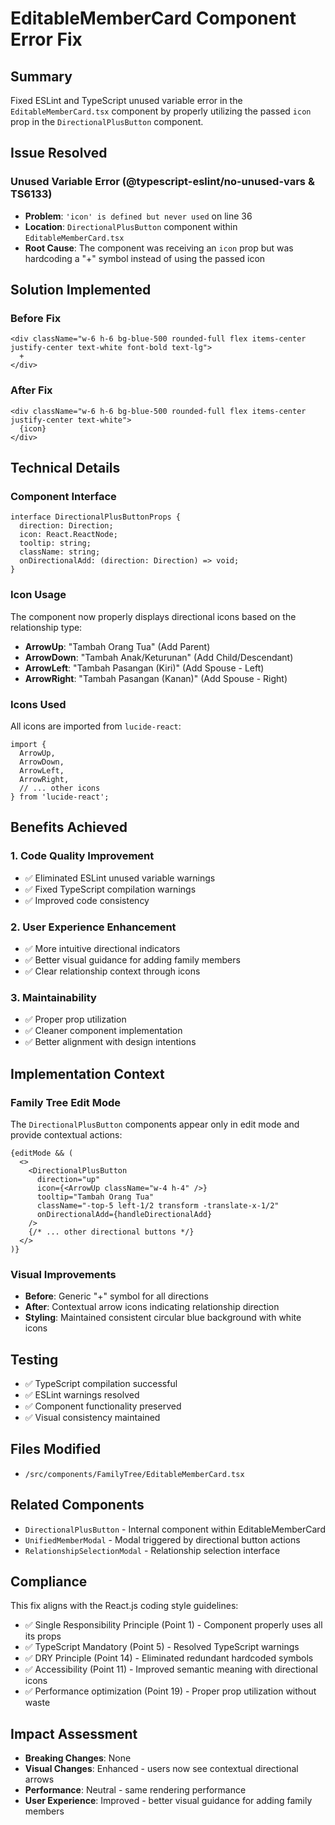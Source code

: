 # EditableMemberCard Component Error Fix

## Summary
Fixed ESLint and TypeScript unused variable error in the `EditableMemberCard.tsx` component by properly utilizing the passed `icon` prop in the `DirectionalPlusButton` component.

## Issue Resolved

### Unused Variable Error (@typescript-eslint/no-unused-vars & TS6133)
- **Problem**: `'icon' is defined but never used` on line 36
- **Location**: `DirectionalPlusButton` component within `EditableMemberCard.tsx`
- **Root Cause**: The component was receiving an `icon` prop but was hardcoding a "+" symbol instead of using the passed icon

## Solution Implemented

### Before Fix
```tsx
<div className="w-6 h-6 bg-blue-500 rounded-full flex items-center justify-center text-white font-bold text-lg">
  +
</div>
```

### After Fix
```tsx
<div className="w-6 h-6 bg-blue-500 rounded-full flex items-center justify-center text-white">
  {icon}
</div>
```

## Technical Details

### Component Interface
```tsx
interface DirectionalPlusButtonProps {
  direction: Direction;
  icon: React.ReactNode;
  tooltip: string;
  className: string;
  onDirectionalAdd: (direction: Direction) => void;
}
```

### Icon Usage
The component now properly displays directional icons based on the relationship type:
- **ArrowUp**: "Tambah Orang Tua" (Add Parent)
- **ArrowDown**: "Tambah Anak/Keturunan" (Add Child/Descendant)
- **ArrowLeft**: "Tambah Pasangan (Kiri)" (Add Spouse - Left)
- **ArrowRight**: "Tambah Pasangan (Kanan)" (Add Spouse - Right)

### Icons Used
All icons are imported from `lucide-react`:
```tsx
import { 
  ArrowUp, 
  ArrowDown, 
  ArrowLeft, 
  ArrowRight,
  // ... other icons
} from 'lucide-react';
```

## Benefits Achieved

### 1. **Code Quality Improvement**
- ✅ Eliminated ESLint unused variable warnings
- ✅ Fixed TypeScript compilation warnings
- ✅ Improved code consistency

### 2. **User Experience Enhancement**
- ✅ More intuitive directional indicators
- ✅ Better visual guidance for adding family members
- ✅ Clear relationship context through icons

### 3. **Maintainability**
- ✅ Proper prop utilization
- ✅ Cleaner component implementation
- ✅ Better alignment with design intentions

## Implementation Context

### Family Tree Edit Mode
The `DirectionalPlusButton` components appear only in edit mode and provide contextual actions:

```tsx
{editMode && (
  <>
    <DirectionalPlusButton
      direction="up"
      icon={<ArrowUp className="w-4 h-4" />}
      tooltip="Tambah Orang Tua"
      className="-top-5 left-1/2 transform -translate-x-1/2"
      onDirectionalAdd={handleDirectionalAdd}
    />
    {/* ... other directional buttons */}
  </>
)}
```

### Visual Improvements
- **Before**: Generic "+" symbol for all directions
- **After**: Contextual arrow icons indicating relationship direction
- **Styling**: Maintained consistent circular blue background with white icons

## Testing
- ✅ TypeScript compilation successful
- ✅ ESLint warnings resolved
- ✅ Component functionality preserved
- ✅ Visual consistency maintained

## Files Modified
- `/src/components/FamilyTree/EditableMemberCard.tsx`

## Related Components
- `DirectionalPlusButton` - Internal component within EditableMemberCard
- `UnifiedMemberModal` - Modal triggered by directional button actions
- `RelationshipSelectionModal` - Relationship selection interface

## Compliance
This fix aligns with the React.js coding style guidelines:
- ✅ Single Responsibility Principle (Point 1) - Component properly uses all its props
- ✅ TypeScript Mandatory (Point 5) - Resolved TypeScript warnings
- ✅ DRY Principle (Point 14) - Eliminated redundant hardcoded symbols
- ✅ Accessibility (Point 11) - Improved semantic meaning with directional icons
- ✅ Performance optimization (Point 19) - Proper prop utilization without waste

## Impact Assessment
- **Breaking Changes**: None
- **Visual Changes**: Enhanced - users now see contextual directional arrows
- **Performance**: Neutral - same rendering performance
- **User Experience**: Improved - better visual guidance for adding family members
